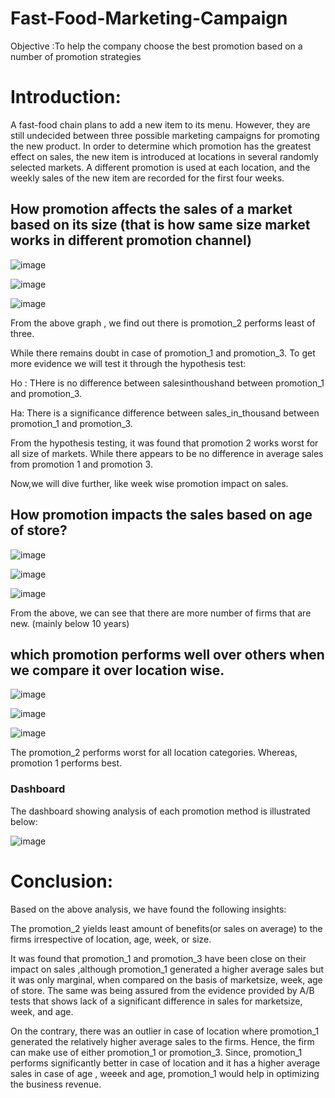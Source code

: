 # Fast-Food-Marketing-Campaign
Objective :To help the company choose the best promotion based on a number of promotion strategies

# Introduction:



A fast-food chain plans to add a new item to its menu. However, they are still undecided between three possible marketing campaigns for promoting the new product. In order to determine which promotion has the greatest effect on sales, the new item is introduced at locations in several randomly selected markets. A different promotion is used at each location, and the weekly sales of the new item are recorded for the first four weeks.



## How promotion affects the sales of a market based on its size (that is how same size market works in different promotion channel)


![image](https://user-images.githubusercontent.com/82542269/181356180-ca9cefec-1a37-4294-8ba5-275bef79704d.png)


![image](https://user-images.githubusercontent.com/82542269/181356196-df8add73-cc14-4668-b857-4fb1bc7f62e3.png)

![image](https://user-images.githubusercontent.com/82542269/181356211-7f047f6b-22e3-48c0-8465-45bafa2d5734.png)


From the above graph , we find out there is promotion_2 performs least of three.

While there remains doubt in case of promotion_1 and promotion_3. To get more evidence we will test it through the hypothesis test:

Ho : THere is no difference between salesinthoushand between promotion_1 and promotion_3.

Ha: There is a significance difference between sales_in_thousand between promotion_1 and promotion_3.

From the hypothesis testing,  it was found that promotion 2 works worst for all size of markets. While there appears to be no difference in average sales from promotion 1 and promotion 3.

Now,we will dive further, like week wise promotion impact on sales.




##  How promotion impacts the sales based on age of store?

![image](https://user-images.githubusercontent.com/82542269/181355715-dea86667-17d1-4911-8710-478f3e80a4f6.png)

![image](https://user-images.githubusercontent.com/82542269/181355737-d9cc0a12-6a7f-42c3-a5d4-93b9a35e473b.png)

![image](https://user-images.githubusercontent.com/82542269/181355907-75787d21-504e-4f23-95d2-bccdf7871789.png)

From the above, we can see that there are more number of firms that are new. (mainly below 10 years)




## which promotion performs well over others when we compare it over location wise.

![image](https://user-images.githubusercontent.com/82542269/181356017-561c77e3-15ef-4df1-a027-ee6a649957a2.png)

![image](https://user-images.githubusercontent.com/82542269/181356043-a36314cf-a731-4d8b-b71e-04605d70cca7.png)


![image](https://user-images.githubusercontent.com/82542269/181356073-d52f95f9-d872-48e4-9b99-31c15713a9db.png)

The promotion_2 performs worst for all location categories. Whereas, promotion 1 performs best.


### Dashboard

The dashboard showing analysis of each promotion method is illustrated below:

![image](https://user-images.githubusercontent.com/82542269/214531417-5b91c20f-1a2f-4803-8b12-9284fbf0def4.png)





# Conclusion:


Based on the above analysis, we have found the following insights:

The promotion_2 yields least amount of benefits(or sales on average) to the firms irrespective of location, age, week, or size.

It was found that promotion_1 and promotion_3 have been close on their impact on sales ,although promotion_1 generated a higher average sales but it was only marginal, when compared on the basis of marketsize, week, age of store. The same was being assured from the evidence provided by A/B tests that shows lack of a significant difference in sales for marketsize, week, and age.

On the contrary, there was an outlier in case of location where promotion_1 generated the relatively higher average sales to the firms.
Hence, the firm can make use of either promotion_1 or promotion_3. Since, promotion_1 performs significantly better in case of location and it has a higher average sales in case of age , weeek and age, promotion_1 would help in optimizing the business revenue.


